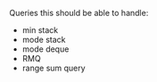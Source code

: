 Queries this should be able to handle:

- min stack
- mode stack
- mode deque
- RMQ
- range sum query
